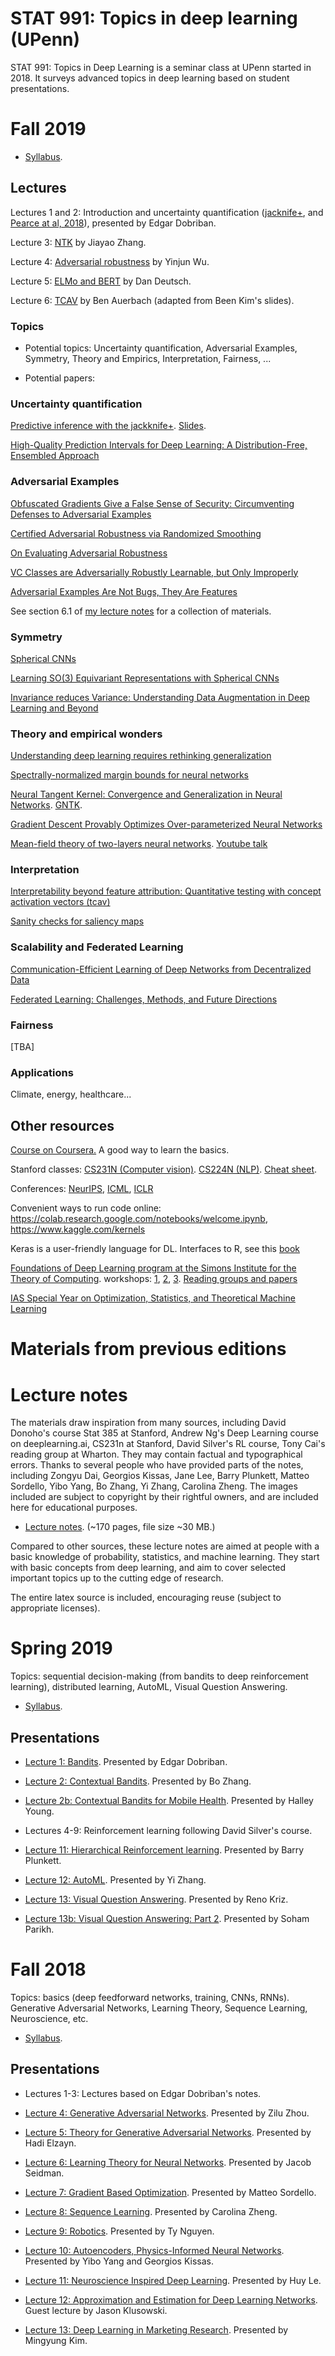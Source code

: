 # STAT 991: Topics in deep learning (UPenn)

STAT 991: Topics in Deep Learning is a seminar class at UPenn started in 2018. It surveys advanced topics in deep learning based on student presentations. 

# Fall 2019

* [Syllabus](https://github.com/dobriban/Topics-in-deep-learning/blob/master/Syllabus/stat-991-fall-2019-syllabus.pdf). 

## Lectures

Lectures 1 and 2: Introduction and uncertainty quantification ([jacknife+](https://github.com/dobriban/Topics-in-deep-learning/blob/master/Stat%20991%20presentations/Fall%202019/Slides/BarberSlides-whoa-psi-2019.pdf), and [Pearce at al, 2018](http://proceedings.mlr.press/v80/pearce18a.html)), presented by Edgar Dobriban. 

Lecture 3: [NTK](https://github.com/dobriban/Topics-in-deep-learning/blob/master/Stat%20991%20presentations/Fall%202019/Slides/stat991_ntk_sep12.pdf) by Jiayao Zhang.

Lecture 4: [Adversarial robustness](https://github.com/dobriban/Topics-in-deep-learning/blob/master/Stat%20991%20presentations/Fall%202019/Slides/adversarial_robustness_yinjun_Lec_3_(9.19).pdf) by Yinjun Wu.

Lecture 5: [ELMo and BERT](https://github.com/dobriban/Topics-in-deep-learning/blob/master/Stat%20991%20presentations/Fall%202019/Slides/contextual-word-embeddings.pdf) by Dan Deutsch.

Lecture 6: [TCAV](https://github.com/dobriban/Topics-in-deep-learning/blob/master/Stat%20991%20presentations/Fall%202019/Slides/stat991_auerbach_prez.pptx) by Ben Auerbach (adapted from Been Kim's slides).

### Topics 

* Potential topics: Uncertainty quantification, Adversarial Examples, Symmetry, Theory and Empirics, Interpretation, Fairness,  ...

* Potential papers:

### Uncertainty quantification

  [Predictive inference with the jackknife+](https://arxiv.org/abs/1905.02928). [Slides](https://github.com/dobriban/Topics-in-deep-learning/blob/master/Stat%20991%20presentations/Fall%202019/Slides/BarberSlides-whoa-psi-2019.pdf). 

  [High-Quality Prediction Intervals for Deep Learning: A Distribution-Free, Ensembled Approach](http://proceedings.mlr.press/v80/pearce18a.html)

### Adversarial Examples

[Obfuscated Gradients Give a False Sense of Security: Circumventing Defenses to Adversarial Examples](https://arxiv.org/abs/1802.00420)

[Certified Adversarial Robustness via Randomized Smoothing](https://arxiv.org/abs/1902.02918)

[On Evaluating Adversarial Robustness](https://arxiv.org/abs/1902.06705)

[VC Classes are Adversarially Robustly Learnable, but Only Improperly](https://arxiv.org/abs/1902.04217)

[Adversarial Examples Are Not Bugs, They Are Features](https://arxiv.org/abs/1905.02175)

See section 6.1 of [my lecture notes](https://github.com/dobriban/Topics-in-deep-learning/blob/master/Lecture%20Notes/stat_991.pdf) for a collection of materials.

### Symmetry

[Spherical CNNs](https://arxiv.org/abs/1801.10130)

[Learning SO(3) Equivariant Representations with Spherical CNNs](http://openaccess.thecvf.com/content_ECCV_2018/html/Carlos_Esteves_Learning_SO3_Equivariant_ECCV_2018_paper.html)

[Invariance reduces Variance: Understanding Data Augmentation in Deep Learning and Beyond](https://arxiv.org/abs/1907.10905)


### Theory and empirical wonders

[Understanding deep learning requires rethinking generalization](https://arxiv.org/abs/1611.03530)

[Spectrally-normalized margin bounds for neural networks](http://papers.nips.cc/paper/7204-spectrally-normalized-margin-bounds-for-neural-networks)

[Neural Tangent Kernel: Convergence and Generalization in Neural Networks](https://arxiv.org/abs/1806.07572). [GNTK](https://arxiv.org/abs/1905.13192). 

[Gradient Descent Provably Optimizes Over-parameterized Neural Networks](https://arxiv.org/abs/1810.02054)

[Mean-field theory of two-layers neural networks](https://arxiv.org/abs/1804.06561). [Youtube talk](https://www.youtube.com/watch?v=eMFqg-B0oPE)

### Interpretation

[Interpretability beyond feature attribution: Quantitative testing with concept activation vectors (tcav)](https://arxiv.org/abs/1711.11279)

[Sanity checks for saliency maps](http://papers.nips.cc/paper/8160-sanity-checks-for-saliency-maps)

### Scalability and Federated Learning

[Communication-Efficient Learning of Deep Networks from Decentralized Data](https://arxiv.org/abs/1602.05629)

[Federated Learning: Challenges, Methods, and Future Directions](https://arxiv.org/abs/1908.07873)

### Fairness

[TBA]


### Applications

Climate, energy, healthcare...

## Other resources

[Course on Coursera.](https://www.coursera.org/specializations/deep-learning) A good way to learn the basics.

Stanford classes: [CS231N (Computer vision)](http://cs231n.stanford.edu/). [CS224N (NLP)](http://web.stanford.edu/class/cs224n/). [Cheat sheet](https://stanford.edu/~shervine/teaching/cs-229/cheatsheet-deep-learning).

Conferences: [NeurIPS](https://nips.cc/), [ICML](https://icml.cc/), [ICLR](https://iclr.cc/)

Convenient ways to run code online: https://colab.research.google.com/notebooks/welcome.ipynb, https://www.kaggle.com/kernels

Keras is a user-friendly language for DL. Interfaces to R, see this [book](https://livebook.manning.com/book/deep-learning-with-r/about-this-book/)

[Foundations of Deep Learning program at the Simons Institute for the Theory of Computing](https://simons.berkeley.edu/programs/dl2019). workshops: [1](https://simons.berkeley.edu/workshops/schedule/10624), [2](https://simons.berkeley.edu/workshops/schedule/10627), [3](https://simons.berkeley.edu/workshops/schedule/10629). [Reading groups and papers](http://simons.squidhive.net/doku.php)

[IAS Special Year on Optimization, Statistics, and Theoretical Machine Learning](http://www.math.ias.edu/sp/Optimization_Statistics_and_Theoretical_Machine_Learning)

# Materials from previous editions

# Lecture notes

The materials draw inspiration from many sources, including David Donoho's course Stat 385 at Stanford, Andrew Ng's Deep Learning course on deeplearning.ai, CS231n at Stanford, David Silver's RL course, Tony Cai's reading group at Wharton. They may contain factual and typographical errors. Thanks to several people who have provided parts of the notes, including Zongyu Dai, Georgios Kissas, Jane Lee, Barry Plunkett, Matteo Sordello, Yibo Yang, Bo Zhang, Yi Zhang, Carolina Zheng. The images included are subject to copyright by their rightful owners, and are included here for educational purposes.

* [Lecture notes](https://github.com/dobriban/Topics-in-deep-learning/blob/master/Lecture%20Notes/stat_991.pdf). (~170 pages, file size ~30 MB.)

Compared to other sources, these lecture notes are aimed at people with a basic knowledge of probability, statistics, and machine learning. They start with basic concepts from deep learning, and aim to cover selected important topics up to the cutting edge of research.

The entire latex source is included, encouraging reuse (subject to appropriate licenses).


# Spring 2019

Topics: sequential decision-making (from bandits to deep reinforcement learning),  distributed learning, AutoML, Visual Question Answering.

* [Syllabus](https://github.com/dobriban/Topics-in-deep-learning/blob/master/Syllabus/stat-991-spring-2019-syllabus.pdf). 

## Presentations

* [Lecture 1: Bandits](https://github.com/dobriban/Topics-in-deep-learning/blob/master/Stat%20991%20presentations/Spring%202019/STAT-991-Spring-2019-Lec-1-Bandits.pdf). Presented by Edgar Dobriban.

* [Lecture 2: Contextual Bandits](https://github.com/dobriban/Topics-in-deep-learning/blob/master/Stat%20991%20presentations/Spring%202019/STAT-991-Spring-2019-Lec-2b-Bo-Contextual%20Bandits.pdf). Presented by Bo Zhang.

* [Lecture 2b: Contextual Bandits for Mobile Health](https://github.com/dobriban/Topics-in-deep-learning/blob/master/Stat%20991%20presentations/Spring%202019/STAT-991-Spring-2019-Lec%203a-Halley-Contextual-Bandits-for-Mobile-Health.pdf). Presented by Halley Young.

* Lectures 4-9: Reinforcement learning following David Silver's course.

* [Lecture 11: Hierarchical Reinforcement learning](https://github.com/dobriban/Topics-in-deep-learning/blob/master/Stat%20991%20presentations/Spring%202019/STAT-991-Spring-2019-Lec-11b-Barry-Plunkett-Hierarchical-RL.pdf). Presented by Barry Plunkett.

* [Lecture 12: AutoML](https://github.com/dobriban/Topics-in-deep-learning/blob/master/Stat%20991%20presentations/Spring%202019/STAT-991-Spring-2019-Lec-12-Yi-AutoML.pdf). Presented by Yi Zhang.

* [Lecture 13: Visual Question Answering](https://github.com/dobriban/Topics-in-deep-learning/blob/master/Stat%20991%20presentations/Spring%202019/STAT-991-Spring-2019-Lec-13-Reno-Kriz-Visual-Question-Answering.pptx). Presented by Reno Kriz.

* [Lecture 13b: Visual Question Answering: Part 2](https://github.com/dobriban/Topics-in-deep-learning/blob/master/Stat%20991%20presentations/Spring%202019/STAT-991-Spring-2019-Lec-13b-Soham-VQA_Attention_RL.pdf). Presented by Soham Parikh.

# Fall 2018

Topics: basics (deep feedforward networks, training, CNNs, RNNs). Generative Adversarial Networks, Learning Theory, Sequence Learning, Neuroscience, etc.


* [Syllabus](https://github.com/dobriban/Topics-in-deep-learning/blob/master/Syllabus/stat-991-fall-2018-syllabus.pdf). 

## Presentations

* Lectures 1-3: Lectures based on Edgar Dobriban's notes.

* [Lecture 4: Generative Adversarial Networks](https://github.com/dobriban/Topics-in-deep-learning/blob/master/Stat%20991%20presentations/Fall%202018/991-Lec-4-GAN_Zilu.pdf). Presented by Zilu Zhou.

* [Lecture 5: Theory for Generative Adversarial Networks](https://github.com/dobriban/Topics-in-deep-learning/blob/master/Stat%20991%20presentations/Fall%202018/991-Lec-5-GAN_Theory_Elzayn.pdf). Presented by Hadi Elzayn.

* [Lecture 6: Learning Theory for Neural Networks](https://github.com/dobriban/Topics-in-deep-learning/blob/master/Stat%20991%20presentations/Fall%202018/991-Lec-6-Learning_Theory_Jacob.pdf). Presented by Jacob Seidman.

* [Lecture 7: Gradient Based Optimization](https://github.com/dobriban/Topics-in-deep-learning/blob/master/Stat%20991%20presentations/Fall%202018/991-Lec-7-Gradient%20Descent_Matteo.pdf). Presented by Matteo Sordello.

* [Lecture 8: Sequence Learning](https://github.com/dobriban/Topics-in-deep-learning/blob/master/Stat%20991%20presentations/Fall%202018/991-Lec8-Sequence%20Learning_Carolina.pdf). Presented by Carolina Zheng.

* [Lecture 9: Robotics](https://github.com/dobriban/Topics-in-deep-learning/blob/master/Stat%20991%20presentations/Fall%202018/991-Lec-9-Robotics_Ty.pptx). Presented by Ty Nguyen.

* [Lecture 10: Autoencoders, Physics-Informed Neural Networks](https://github.com/dobriban/Topics-in-deep-learning/blob/master/Stat%20991%20presentations/Fall%202018/991-Lec-10-Autoencoders+Differential-Equations_Yibo_Georgios.pdf). Presented by Yibo Yang and Georgios Kissas.

* [Lecture 11: Neuroscience Inspired Deep Learning](https://github.com/dobriban/Topics-in-deep-learning/blob/master/Stat%20991%20presentations/Fall%202018/991-Lec-11-Neuroscience-inspired-deep-learning_-_Huy.pdf). Presented by Huy Le.

* [Lecture 12: Approximation and Estimation for Deep Learning Networks](https://github.com/dobriban/Topics-in-deep-learning/blob/master/Stat%20991%20presentations/Fall%202018/991-Lec-12-Approximation-and-Estimation-for-Deep-Learning-Networks_-_Jason_Klusowski.pdf). Guest lecture by Jason Klusowski.

* [Lecture 13: Deep Learning in Marketing Research](https://github.com/dobriban/Topics-in-deep-learning/blob/master/Stat%20991%20presentations/Fall%202018/991-Lec-13-Deep-Learning-in-Marketing-Research-Mingyung-Kim.pdf). Presented by Mingyung Kim.



